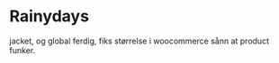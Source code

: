 # Rainydays





jacket, og global ferdig, fiks størrelse i woocommerce sånn at product funker. 








